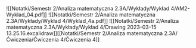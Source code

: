 ![[Notatki/Semestr 2/Analiza matematyczna 2.3A/Wykłady/Wykład 4/AM2-Wyklad_04.pdf]]
![[Notatki/Semestr 2/Analiza matematyczna 2.3A/Wykłady/Wykład 4/Wyklad_4a.pdf]]
![[Notatki/Semestr 2/Analiza matematyczna 2.3A/Wykłady/Wykład 4/Drawing 2023-03-15 13.25.16.excalidraw]][[Notatki/Semestr 2/Analiza matematyczna 2.3A/Ćwiczenia/Ćwiczenia 4/Ćwiczenia 4]]